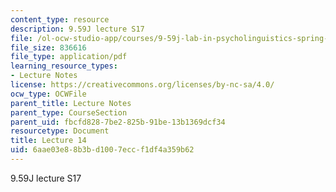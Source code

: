 ```yaml
---
content_type: resource
description: 9.59J lecture S17
file: /ol-ocw-studio-app/courses/9-59j-lab-in-psycholinguistics-spring-2017/6aae03e88b3bd1007eccf1df4a359b62_MIT9_59jS17_lec14.pdf
file_size: 836616
file_type: application/pdf
learning_resource_types:
- Lecture Notes
license: https://creativecommons.org/licenses/by-nc-sa/4.0/
ocw_type: OCWFile
parent_title: Lecture Notes
parent_type: CourseSection
parent_uid: fbcfd828-7be2-825b-91be-13b1369dcf34
resourcetype: Document
title: Lecture 14
uid: 6aae03e8-8b3b-d100-7ecc-f1df4a359b62
---
```

9.59J lecture S17